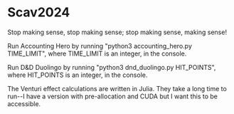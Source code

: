 # Scav2024
Stop making sense, stop making sense; stop making sense, making sense!

Run Accounting Hero by running "python3 accounting_hero.py TIME_LIMIT", where TIME_LIMIT is an integer, in the console.

Run D&D Duolingo by running "python3 dnd_duolingo.py HIT_POINTS", where HIT_POINTS is an integer, in the console.

The Venturi effect calculations are written in Julia. They take a long time to run--I have a version with pre-allocation and CUDA but I want this to be accessible.